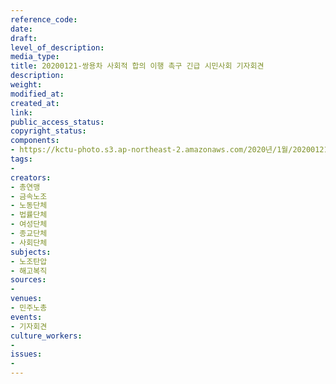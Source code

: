 ```yaml
---
reference_code: 
date: 
draft: 
level_of_description: 
media_type: 
title: 20200121-쌍용차 사회적 합의 이행 촉구 긴급 시민사회 기자회견
description: 
weight: 
modified_at: 
created_at: 
link: 
public_access_status: 
copyright_status: 
components:
- https://kctu-photo.s3.ap-northeast-2.amazonaws.com/2020년/1월/20200121-쌍용차+사회적+합의+이행+촉구+긴급+시민사회+기자회견/_DSC1462.jpg
tags:
- 
creators:
- 총연맹
- 금속노조
- 노동단체
- 법률단체
- 여성단체
- 종교단체
- 사회단체
subjects:
- 노조탄압
- 해고복직
sources:
- 
venues:
- 민주노총
events:
- 기자회견
culture_workers:
- 
issues:
- 
---
```

